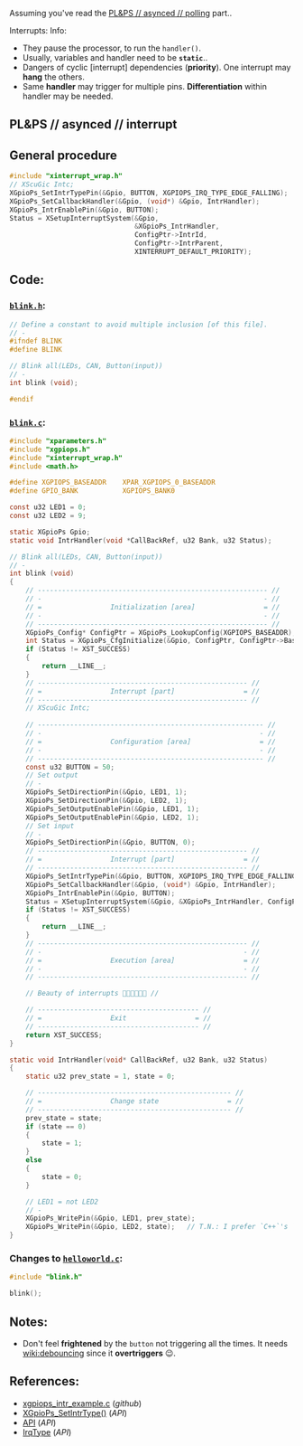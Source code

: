 Assuming you've read the [PL&PS // asynced // polling](../PL&PS.asynced/README.md) part..

Interrupts: Info:

* They pause the processor, to run the `handler()`.
* Usually, variables and handler need to be **`static`**..
* Dangers of cyclic [interrupt] dependencies (**priority**). One interrupt may **hang** the others.
* Same **handler** may trigger for multiple pins. **Differentiation** within handler may be needed.

## PL&PS // asynced // interrupt

## General procedure
```c
#include "xinterrupt_wrap.h"                                            // Include the header
// XScuGic Intc;                                                        // Create an iterrupt controller (?)
XGpioPs_SetIntrTypePin(&Gpio, BUTTON, XGPIOPS_IRQ_TYPE_EDGE_FALLING);   // Set PIN as interrupt
XGpioPs_SetCallbackHandler(&Gpio, (void*) &Gpio, IntrHandler);          // Link handler
XGpioPs_IntrEnablePin(&Gpio, BUTTON);                                   // Enable interrupt
Status = XSetupInterruptSystem(&Gpio,
                               &XGpioPs_IntrHandler,
                               ConfigPtr->IntrId,
                               ConfigPtr->IntrParent,
                               XINTERRUPT_DEFAULT_PRIORITY);            // (?)
```
## Code:
### [`blink.h`](blink.h):
```c
// Define a constant to avoid multiple inclusion [of this file].
// -
#ifndef BLINK
#define BLINK

// Blink all(LEDs, CAN, Button(input))
// -
int blink (void);

#endif
```

### [`blink.c`](blink.c):
```c
#include "xparameters.h"
#include "xgpiops.h"
#include "xinterrupt_wrap.h"
#include <math.h>

#define	XGPIOPS_BASEADDR	XPAR_XGPIOPS_0_BASEADDR
#define GPIO_BANK	        XGPIOPS_BANK0

const u32 LED1 = 0;
const u32 LED2 = 9;

static XGpioPs Gpio;
static void IntrHandler(void *CallBackRef, u32 Bank, u32 Status);

// Blink all(LEDs, CAN, Button(input))
// -
int blink (void)
{
    // --------------------------------------------------------- //
    // -                                                       - //
    // =                 Initialization [area]                 = //
    // -                                                       - //
    // --------------------------------------------------------- //
	XGpioPs_Config* ConfigPtr = XGpioPs_LookupConfig(XGPIOPS_BASEADDR);
    int Status = XGpioPs_CfgInitialize(&Gpio, ConfigPtr, ConfigPtr->BaseAddr);
	if (Status != XST_SUCCESS)
    {
		return __LINE__;
	}
    // ---------------------------------------------------- //
    // =                 Interrupt [part]                 = //
    // ---------------------------------------------------- //
    // XScuGic Intc;
    
    // -------------------------------------------------------- //
    // -                                                      - //
    // =                 Configuration [area]                 = //
    // -                                                      - //
    // -------------------------------------------------------- //
    const u32 BUTTON = 50;
    // Set output
    // -
    XGpioPs_SetDirectionPin(&Gpio, LED1, 1);
    XGpioPs_SetDirectionPin(&Gpio, LED2, 1);
    XGpioPs_SetOutputEnablePin(&Gpio, LED1, 1);
    XGpioPs_SetOutputEnablePin(&Gpio, LED2, 1);
    // Set input
    // -
    XGpioPs_SetDirectionPin(&Gpio, BUTTON, 0);
    // ---------------------------------------------------- //
    // =                 Interrupt [part]                 = //
    // ---------------------------------------------------- //
    XGpioPs_SetIntrTypePin(&Gpio, BUTTON, XGPIOPS_IRQ_TYPE_EDGE_FALLING);
    XGpioPs_SetCallbackHandler(&Gpio, (void*) &Gpio, IntrHandler);
    XGpioPs_IntrEnablePin(&Gpio, BUTTON);
    Status = XSetupInterruptSystem(&Gpio, &XGpioPs_IntrHandler, ConfigPtr->IntrId, ConfigPtr->IntrParent, XINTERRUPT_DEFAULT_PRIORITY);
    if (Status != XST_SUCCESS)
    {
		return __LINE__;
	}
    // ---------------------------------------------------- //
    // -                                                  - //
    // =                 Execution [area]                 = //
    // -                                                  - //
    // ---------------------------------------------------- //

    // Beauty of interrupts 🌌👺🥶😶‍🌫️😇 //

    // ---------------------------------------- //
    // =                 Exit                 = //
    // ---------------------------------------- //
    return XST_SUCCESS;
}

static void IntrHandler(void* CallBackRef, u32 Bank, u32 Status)
{
    static u32 prev_state = 1, state = 0;

    // ------------------------------------------------ //
    // =                 Change state                 = //
    // ------------------------------------------------ //
    prev_state = state;
    if (state == 0)
    {
        state = 1;
    }
    else
    {
        state = 0;
    }

    // LED1 = not LED2
    // -
    XGpioPs_WritePin(&Gpio, LED1, prev_state);
    XGpioPs_WritePin(&Gpio, LED2, state);   // T.N.: I prefer `C++`'s `boolean` 🙃..
}
```

### Changes to [`helloworld.c`](helloworld.c):
```c
#include "blink.h"

blink();
```

## Notes:

* Don't feel **frightened** by the `button` not triggering all the times. It needs [wiki:debouncing](https://en.wikipedia.org/wiki/Switch#Contact_bounce) since it **overtriggers** 😉.

## References:
* [xgpiops_intr_example.c](https://github.com/Xilinx/embeddedsw/blob/master/XilinxProcessorIPLib/drivers/gpiops/examples/xgpiops_intr_example.c) (*github*)
* [XGpioPs_SetIntrType()](https://xilinx.github.io/embeddedsw.github.io/gpiops/doc/html/api/group__gpiops.html) (*API*)
* [API](https://xilinx.github.io/embeddedsw.github.io/gpiops/doc/html/api/group__gpiops.html) (*API*)
* [IrqType](https://xilinx.github.io/embeddedsw.github.io/gpiops/doc/html/api/xgpiops_8h.html) (*API*)